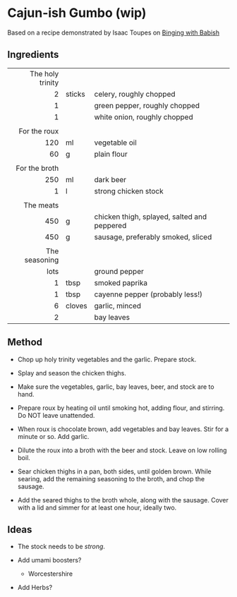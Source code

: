 
# Cajun-ish Gumbo (wip)

Based on a recipe demonstrated by Isaac Toupes on
[Binging with Babish](https://www.youtube.com/watch?v=nORg_aXMsmA)

## Ingredients

|       |        |                                               |
|------:|:-------|:----------------------------------------------|
| The holy trinity                                             |||
| 2     | sticks | celery, roughly chopped                       |
| 1     |        | green pepper, roughly chopped                 |
| 1     |        | white onion, roughly chopped                  |
|       |        |                                               |
| For the roux                                                 |||
| 120   | ml     | vegetable oil                                 |
|  60   | g      | plain flour                                   |
|       |        |                                               |
| For the broth                                                |||
| 250   | ml     | dark beer                                     |
| 1     | l      | strong chicken stock                          |
|       |        |                                               |
| The meats                                                    |||
| 450   | g      | chicken thigh, splayed, salted and peppered   |
| 450   | g      | sausage, preferably smoked, sliced            |
|       |        |                                               |
| The seasoning                                                |||
| lots  |        | ground pepper                                 |
| 1     | tbsp   | smoked paprika                                |
| 1     | tbsp   | cayenne pepper (probably less!)               |
| 6     | cloves | garlic, minced                                |
| 2     |        | bay leaves                                    |

## Method

- Chop up holy trinity vegetables and the garlic. Prepare stock.

- Splay and season the chicken thighs.

- Make sure the vegetables, garlic, bay leaves, beer, and stock are to hand.

- Prepare roux by heating oil until smoking hot, adding flour, and stirring. Do NOT leave
unattended.

- When roux is chocolate brown, add vegetables and bay leaves. Stir for a minute or so. Add garlic.

- Dilute the roux into a broth with the beer and stock. Leave on low rolling boil.

- Sear chicken thighs in a pan, both sides, until golden brown. While searing, add the remaining
seasoning to the broth, and chop the sausage.

- Add the seared thighs to the broth whole, along with the sausage. Cover with a lid and simmer for
at least one hour, ideally two.

## Ideas

- The stock needs to be _strong_.

- Add umami boosters?
    - Worcestershire

- Add Herbs?  

